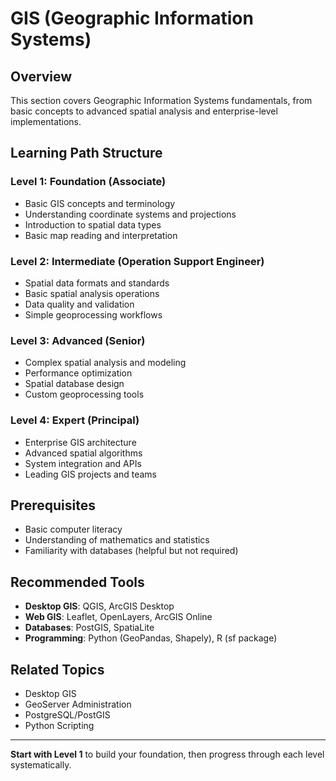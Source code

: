 # GIS (Geographic Information Systems)

## Overview
This section covers Geographic Information Systems fundamentals, from basic concepts to advanced spatial analysis and enterprise-level implementations.

## Learning Path Structure

### Level 1: Foundation (Associate)
- Basic GIS concepts and terminology
- Understanding coordinate systems and projections
- Introduction to spatial data types
- Basic map reading and interpretation

### Level 2: Intermediate (Operation Support Engineer)
- Spatial data formats and standards
- Basic spatial analysis operations
- Data quality and validation
- Simple geoprocessing workflows

### Level 3: Advanced (Senior)
- Complex spatial analysis and modeling
- Performance optimization
- Spatial database design
- Custom geoprocessing tools

### Level 4: Expert (Principal)
- Enterprise GIS architecture
- Advanced spatial algorithms
- System integration and APIs
- Leading GIS projects and teams

## Prerequisites
- Basic computer literacy
- Understanding of mathematics and statistics
- Familiarity with databases (helpful but not required)

## Recommended Tools
- **Desktop GIS**: QGIS, ArcGIS Desktop
- **Web GIS**: Leaflet, OpenLayers, ArcGIS Online
- **Databases**: PostGIS, SpatiaLite
- **Programming**: Python (GeoPandas, Shapely), R (sf package)

## Related Topics
- Desktop GIS
- GeoServer Administration
- PostgreSQL/PostGIS
- Python Scripting

---

**Start with Level 1** to build your foundation, then progress through each level systematically.